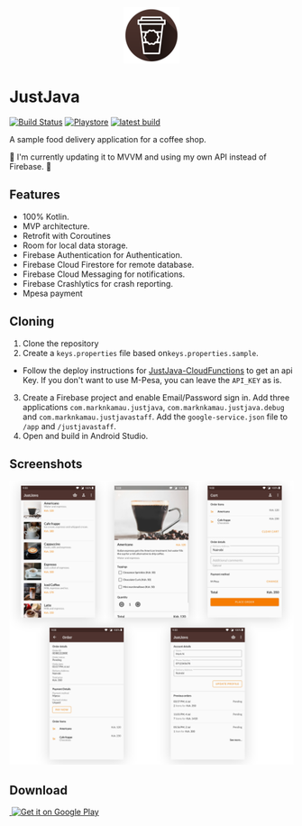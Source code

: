 <p align="center">
	<img
		width="100"
		alt="Logo"
		src="/images/just_java_logo.png">
</p>

# JustJava
[![Build Status](https://app.bitrise.io/app/c373b1aa540acc1c/status.svg?token=u-KpJIBnS_0TQUtBtYNEJQ&branch=master)](https://app.bitrise.io/app/c373b1aa540acc1c)
[![Playstore](https://img.shields.io/badge/Download-Playstore-brightgreen.svg)](https://play.google.com/store/apps/details?id=com.marknkamau.justjava)
[![latest build](https://img.shields.io/badge/Download-Latest%20build-brightgreen.svg)](https://skyll.marknjunge.com/justjava?redirect=true)  

A sample food delivery application for a coffee shop.

🚧 I'm currently updating it to MVVM and using my own API instead of Firebase. 🚧

## Features

- 100% Kotlin.
- MVP architecture.
- Retrofit with Coroutines
- Room for local data storage.
- Firebase Authentication for Authentication.
- Firebase Cloud Firestore for remote database.
- Firebase Cloud Messaging for notifications.
- Firebase Crashlytics for crash reporting.
- Mpesa payment

## Cloning

1. Clone the repository
2. Create a `keys.properties` file based on`keys.properties.sample`.

- Follow the deploy instructions for [JustJava-CloudFunctions](https://github.com/MarkNjunge/JustJava-CloudFunctions)
  to get an api Key. If you don't want to use M-Pesa, you can leave the `API_KEY` as is.

3. Create a Firebase project and enable Email/Password sign in. Add three applications `com.marknkamau.justjava`, `com.marknkamau.justjava.debug` and `com.marknkamau.justjavastaff`. Add the `google-service.json` file to `/app` and `/justjavastaff`.
4. Open and build in Android Studio.

## Screenshots

![App](/images/branding.png)

## Download

<a href='https://play.google.com/store/apps/details?id=com.marknkamau.justjava'>
​    <img alt='Get it on Google Play' 
​         src='https://play.google.com/intl/en_us/badges/images/generic/en_badge_web_generic.png'
​         height="116" width="300"/>
</a>
